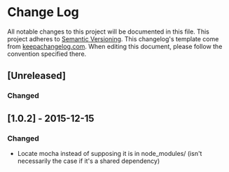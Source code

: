 # Change Log
All notable changes to this project will be documented in this file.
This project adheres to [Semantic Versioning](http://semver.org/).
This changelog's template come from [keepachangelog.com](http://keepachangelog.com/). When editing this document, please follow the convention specified there. 

## [Unreleased]
### Changed

## [1.0.2] - 2015-12-15
### Changed
- Locate mocha instead of supposing it is in node_modules/ (isn't necessarily the case if it's a shared dependency)
